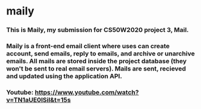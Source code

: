 # maily
### This is Maily, my submission for CS50W2020 project 3, Mail.

### Maily is a front-end email client where uses can create account, send emails, reply to emails, and archive or unarchive emails. All mails are stored inside the project database (they won't be sent to real email servers). Mails are sent, recieved and updated using the application API.

### Youtube: https://www.youtube.com/watch?v=TN1aUE0lSiI&t=15s
